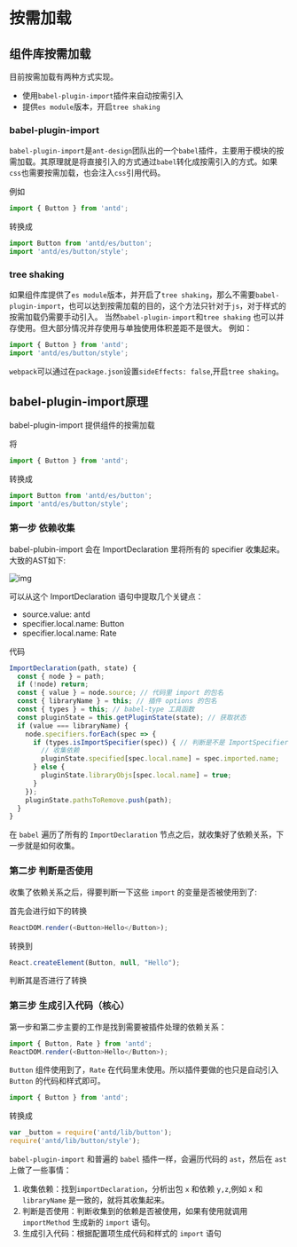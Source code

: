 # 按需加载

## 组件库按需加载

目前按需加载有两种方式实现。

- 使用`babel-plugin-import`插件来自动按需引入
- 提供`es module`版本，开启`tree shaking`

### babel-plugin-import

`babel-plugin-import`是`ant-design`团队出的一个`babel`插件，主要用于模块的按需加载。其原理就是将直接引入的方式通过`babel`转化成按需引入的方式。如果`css`也需要按需加载，也会注入`css`引用代码。

例如

```js
import { Button } from 'antd';
```

转换成

```js
import Button from 'antd/es/button';
import 'antd/es/button/style';
```

### tree shaking

如果组件库提供了`es module`版本，并开启了`tree shaking`，那么不需要`babel-plugin-import`，也可以达到按需加载的目的，这个方法只针对于`js`，对于样式的按需加载仍需要手动引入。 当然`babel-plugin-import`和`tree shaking` 也可以并存使用。但大部分情况并存使用与单独使用体积差距不是很大。
例如：

```js
import { Button } from 'antd';
import 'antd/es/button/style';
```

`webpack`可以通过在`package.json`设置`sideEffects: false`,开启`tree shaking`。

## babel-plugin-import原理

babel-plugin-import 提供组件的按需加载

将

```js
import { Button } from 'antd';
```

转换成

```js
import Button from 'antd/es/button';
import 'antd/es/button/style';
```

### 第一步 依赖收集

babel-plubin-import 会在 ImportDeclaration 里将所有的 specifier 收集起来。大致的AST如下:

![img](../images/fB0ZEQ.png)

可以从这个 ImportDeclaration 语句中提取几个关键点：

- source.value: antd
- specifier.local.name: Button
- specifier.local.name: Rate

代码

```js
ImportDeclaration(path, state) {
  const { node } = path;
  if (!node) return;
  const { value } = node.source; // 代码里 import 的包名
  const { libraryName } = this; // 插件 options 的包名
  const { types } = this; // babel-type 工具函数
  const pluginState = this.getPluginState(state); // 获取状态
  if (value === libraryName) {
    node.specifiers.forEach(spec => {
      if (types.isImportSpecifier(spec)) { // 判断是不是 ImportSpecifier 类型的节点，也就是是否是大括号的
        // 收集依赖
        pluginState.specified[spec.local.name] = spec.imported.name;
      } else { 
        pluginState.libraryObjs[spec.local.name] = true;
      }
    });
    pluginState.pathsToRemove.push(path);
  }
}
```

在 `babel` 遍历了所有的 `ImportDeclaration` 节点之后，就收集好了依赖关系，下一步就是如何收集。

### 第二步 判断是否使用

收集了依赖关系之后，得要判断一下这些 `import` 的变量是否被使用到了:

首先会进行如下的转换

```js
ReactDOM.render(<Button>Hello</Button>);
```

转换到

```js
React.createElement(Button, null, "Hello");
```

判断其是否进行了转换

### 第三步 生成引入代码（核心）

第一步和第二步主要的工作是找到需要被插件处理的依赖关系：

```js
import { Button, Rate } from 'antd';
ReactDOM.render(<Button>Hello</Button>);
```

`Button` 组件使用到了，`Rate` 在代码里未使用。所以插件要做的也只是自动引入 `Button` 的代码和样式即可。

```js
import { Button } from 'antd';
```

转换成

```js
var _button = require('antd/lib/button');
require('antd/lib/button/style');
```

`babel-plugin-import` 和普遍的 `babel` 插件一样，会遍历代码的 `ast`，然后在 `ast` 上做了一些事情：

1. 收集依赖：找到`importDeclaration`，分析出包 `x` 和依赖 `y,z`,例如 `x` 和 `libraryName` 是一致的，就将其收集起来。
2. 判断是否使用：判断收集到的依赖是否被使用，如果有使用就调用 `importMethod` 生成新的 `import` 语句。
3. 生成引入代码：根据配置项生成代码和样式的 `import` 语句
